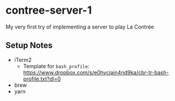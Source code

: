 # contree-server-1
My very first try of implementing a server to play La Contrée

## Setup Notes
* iTerm2
  * Template for `bash_profile`: https://www.dropbox.com/s/e0hycjain4nd9ka/cbr-tr-bash-profile.txt?dl=0
* brew
* yarn
